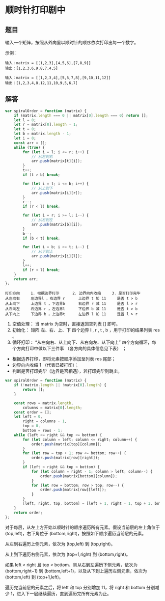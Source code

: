 # 顺时针打印剧中

## 题目
输入一个矩阵，按照从外向里以顺时针的顺序依次打印出每一个数字。

示例：
```
输入：matrix = [[1,2,3],[4,5,6],[7,8,9]]
输出：[1,2,3,6,9,8,7,4,5]

输入：matrix = [[1,2,3,4],[5,6,7,8],[9,10,11,12]]
输出：[1,2,3,4,8,12,11,10,9,5,6,7]
```

## 解答
```js
var spiralOrder = function (matrix) {
	if (matrix.length === 0 || matrix[0].length === 0) return [];
	let l = 0;
	let r = matrix[0].length - 1;
	let t = 0;
	let b = matrix.length - 1;
	let i = 0;
	const arr = [];
	while (true) {
		for (let i = l; i <= r; i++) {
			// 从左到右
			arr.push(matrix[t][i]);
		}
		t++;
		if (t > b) break;

		for (let i = t; i <= b; i++) {
			// 从上到下
			arr.push(matrix[i][r]);
		}
		r--;
		if (r < l) break;

		for (let i = r; i >= l; i--) {
			// 从右到左
			arr.push(matrix[b][i]);
		}
		b--;
		if (b < t) break;

		for (let i = b; i >= t; i--) {
			// 从下到上
			arr.push(matrix[i][l]);
		}
		l++;
		if (r < l) break;
	}
	return arr;
};
```

```
打印方向	 1. 根据边界打印	    2. 边界向内收缩	  3. 是否打印完毕
从左向右	 左边界l ，右边界 r	  上边界 t 加 11	 是否 t > b
从上向下	 上边界 t ，下边界b	  右边界 r 减 11	 是否 l > r
从右向左	 右边界 r ，左边界l	  下边界 b 减 11	 是否 t > b
从下向上	 下边界 b ，上边界t	  左边界 l 加 11	 是否 l > r
```


1. 空值处理： 当 matrix 为空时，直接返回空列表 [] 即可。
2. 初始化： 矩阵 左、右、上、下 四个边界 l , r , t , b ，用于打印的结果列表 res 。
3. 循环打印： “从左向右、从上向下、从右向左、从下向上” 四个方向循环，每个方向打印中做以下三件事 （各方向的具体信息见下表） ；
 * 根据边界打印，即将元素按顺序添加至列表 res 尾部；
 * 边界向内收缩 1 （代表已被打印）；
 * 判断是否打印完毕（边界是否相遇），若打印完毕则跳出。




```js
var spiralOrder = function (matrix) {
	if (!matrix.length || !matrix[0].length) {
		return [];
	}

	const rows = matrix.length,
		columns = matrix[0].length;
	const order = [];
	let left = 0,
		right = columns - 1,
		top = 0,
		bottom = rows - 1;
	while (left <= right && top <= bottom) {
		for (let column = left; column <= right; column++) {
			order.push(matrix[top][column]);
		}
		for (let row = top + 1; row <= bottom; row++) {
			order.push(matrix[row][right]);
		}
		if (left < right && top < bottom) {
			for (let column = right - 1; column > left; column--) {
				order.push(matrix[bottom][column]);
			}
			for (let row = bottom; row > top; row--) {
				order.push(matrix[row][left]);
			}
		}
		[left, right, top, bottom] = [left + 1, right - 1, top + 1, bottom - 1];
	}
	return order;
};
```

对于每层，从左上方开始以顺时针的顺序遍历所有元素。假设当前层的左上角位于 (top,left)，右下角位于 (bottom,right)，按照如下顺序遍历当前层的元素。

从左到右遍历上侧元素，依次为 (top,left) 到 (top,right)。

从上到下遍历右侧元素，依次为 (top+1,right) 到 (bottom,right)。

如果 left < right 且 top < bottom，则从右到左遍历下侧元素，依次为 (bottom,right−1) 到 (bottom,left+1)，以及从下到上遍历左侧元素，依次为 (bottom,left) 到 (top+1,left)。

遍历完当前层的元素之后，将 left 和 top 分别增加 11，将 right 和 bottom 分别减少 1，进入下一层继续遍历，直到遍历完所有元素为止。
